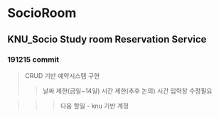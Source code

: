 # SocioRoom
## KNU_Socio Study room Reservation Service

### 191215 commit
>CRUD 기반 예약시스템 구현
>>날짜 제한(금일~14일)
>>시간 제한(추후 논의)
>>시간 입력창 수정필요

>>>다음 할일 - knu 기반 계정
